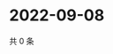 # 2022-09-08

共 0 条

<!-- BEGIN WEIBO -->
<!-- 最后更新时间 Thu Sep 08 2022 20:10:16 GMT+0800 (China Standard Time) -->

<!-- END WEIBO -->
